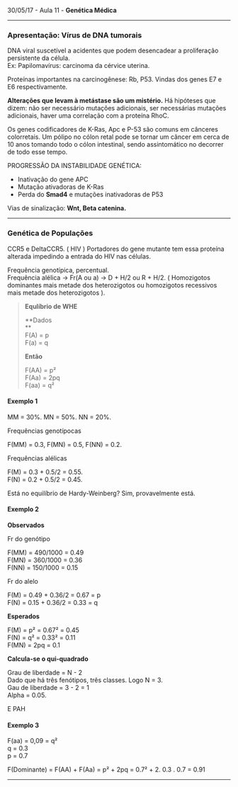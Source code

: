 30/05/17 - Aula 11 - **Genética Médica**

---

### Apresentação: Vírus de DNA tumorais

DNA viral suscetível a acidentes que podem desencadear a proliferação persistente da célula.  
Ex: Papilomavírus: carcinoma da cérvice uterina.

Proteínas importantes na carcinogênese: Rb, P53. Vindas dos genes E7 e E6 respectivamente.

**Alterações que levam à metástase são um mistério.** Há hipóteses que dizem: não ser necessário mutações adicionais, ser necessárias mutações adicionais, haver uma correlação com a proteína RhoC.

Os genes codificadores de K-Ras, Apc e P-53 são comuns em cânceres colorretais. Um pólipo no cólon retal pode se tornar um câncer em cerca de 10 anos tomando todo o cólon intestinal, sendo assintomático no decorrer de todo esse tempo.

PROGRESSÃO DA INSTABILIDADE GENÉTICA:

* Inativação do gene APC
* Mutação ativadoras de K-Ras
* Perda do **Smad4** e mutações inativadoras de P53

Vias de sinalização: **Wnt, Beta catenina.**

---

### Genética de Populações

CCR5 e DeltaCCR5. \( HIV \)  Portadores do gene mutante tem essa proteína alterada impedindo a entrada do HIV nas células.

Frequência genotípica, percentual.  
Frequência alélica -&gt;  Fr\(A ou a\) -&gt; D + H/2  ou R + H/2.  \( Homozigotos dominantes mais metade dos heterozigotos ou homozigotos recessivos mais metade dos heterozigotos \).

> **Equlíbrio de WHE**
>
> **Dados    
> **  
> F\(A\) = p  
> F\(a\) = q
>
> **Então**
>
> F\(AA\) = p²  
> F\(Aa\) = 2pq  
> F\(aa\) = q²

#### Exemplo 1

MM = 30%. MN = 50%. NN = 20%.

Frequências genotípocas

F\(MM\) = 0.3,  F\(MN\) = 0.5,  F\(NN\) = 0.2.

Frequências alélicas

F\(M\) = 0.3 + 0.5/2 = 0.55.  
F\(N\) = 0.2 + 0.5/2 = 0.45.

Está no equilíbrio de Hardy-Weinberg? Sim, provavelmente está.

#### Exemplo 2

**Observados**

Fr do genótipo

F\(MM\) = 490/1000 = 0.49  
F\(MN\) = 360/1000 = 0.36  
F\(NN\) = 150/1000 = 0.15

Fr do alelo

F\(M\) = 0.49 + 0.36/2 = 0.67 = p  
F\(N\) = 0.15 + 0.36/2 =  0.33  = q

**Esperados**

F\(M\) = p² = 0.67² = 0.45  
F\(N\) = q² = 0.33² = 0.11  
F\(MN\) = 2pq = 0.1

**Calcula-se o qui-quadrado**

Grau de liberdade = N - 2  
Dado que há três fenótipos, três classes. Logo N = 3.  
Gau de liberdade = 3 - 2 = 1  
Alpha = 0.05.

E PAH

#### Exemplo 3

F\(aa\) = 0,09 = q²  
q = 0.3  
p = 0.7

F\(Dominante\) = F\(AA\) + F\(Aa\) = p² + 2pq = 0.7² + 2. 0.3 . 0.7  = 0.91



---



